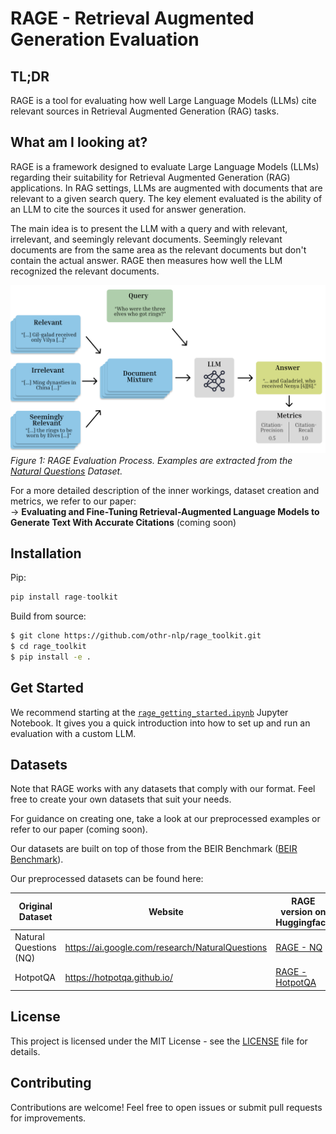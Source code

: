 # RAGE - Retrieval Augmented Generation Evaluation

## TL;DR
RAGE is a tool for evaluating how well Large Language Models (LLMs) cite relevant sources in Retrieval Augmented Generation (RAG) tasks.

## What am I looking at?

RAGE is a framework designed to evaluate Large Language Models (LLMs) regarding their suitability for Retrieval Augmented Generation (RAG) applications.
In RAG settings, LLMs are augmented with documents that are relevant to a given search query.
The key element evaluated is the ability of an LLM to cite the sources it used for answer generation.

The main idea is to present the LLM with a query and with relevant, irrelevant, and seemingly relevant documents. 
Seemingly relevant documents are from the same area as the relevant documents but don't contain the actual answer.
RAGE then measures how well the LLM recognized the relevant documents.

![Rage Evaluation Process](docs/rage_evaluation_process.svg)
*Figure 1: RAGE Evaluation Process. Examples are extracted from the [Natural Questions](https://ai.google.com/research/NaturalQuestions) Dataset.*

For a more detailed description of the inner workings, dataset creation and metrics, we refer to our paper:<br>
→ **Evaluating and Fine-Tuning Retrieval-Augmented Language Models to Generate Text With Accurate Citations** (coming soon)

## Installation

Pip:
```python
pip install rage-toolkit
```

Build from source:

```bash
$ git clone https://github.com/othr-nlp/rage_toolkit.git
$ cd rage_toolkit
$ pip install -e .
```

## Get Started

We recommend starting at the [`rage_getting_started.ipynb`](rage_getting_started.ipynb) Jupyter Notebook. 
It gives you a quick introduction into how to set up and run an evaluation with a custom LLM.

## Datasets

Note that RAGE works with any datasets that comply with our format. Feel free to create your own datasets that suit your needs.

For guidance on creating one, take a look at our preprocessed examples or refer to our paper (coming soon).

Our datasets are built on top of those from the BEIR Benchmark ([BEIR Benchmark](https://doi.org/10.48550/arXiv.2104.08663)).

Our preprocessed datasets can be found here:

| Original Dataset       | Website     | RAGE version on Huggingface                                               |
|------------------------|-------------|---------------------------------------------------------------------------|
| Natural Questions (NQ) | https://ai.google.com/research/NaturalQuestions | [RAGE - NQ](https://huggingface.co/datasets/othr-nlp/rage_nq)             |
| HotpotQA               | https://hotpotqa.github.io/ | [RAGE - HotpotQA](https://huggingface.co/datasets/othr-nlp/rage_hotpotqa) |
## License

This project is licensed under the MIT License - see the [LICENSE](./LICENSE) file for details.

## Contributing

Contributions are welcome! Feel free to open issues or submit pull requests for improvements.